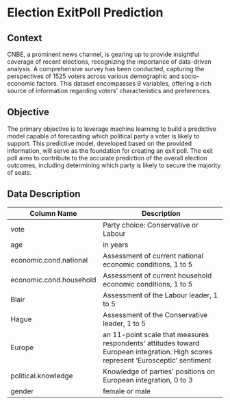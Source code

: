 # Election ExitPoll Prediction

## Context
CNBE, a prominent news channel, is gearing up to provide insightful coverage of recent elections, recognizing the importance of data-driven analysis. A comprehensive survey has been conducted, capturing the perspectives of 1525 voters across various demographic and socio-economic factors. This dataset encompasses 9 variables, offering a rich source of information regarding voters' characteristics and preferences.

## Objective
The primary objective is to leverage machine learning to build a predictive model capable of forecasting which political party a voter is likely to support. This predictive model, developed based on the provided information, will serve as the foundation for creating an exit poll. The exit poll aims to contribute to the accurate prediction of the overall election outcomes, including determining which party is likely to secure the majority of seats.

## Data Description

| Column Name | Description |
| --- | --- |
| vote | Party choice: Conservative or Labour |
| age | in years |
| economic.cond.national | Assessment of current national economic conditions, 1 to 5 |
| economic.cond.household | Assessment of current household economic conditions, 1 to 5 |
| Blair | Assessment of the Labour leader, 1 to 5 |
| Hague | Assessment of the Conservative leader, 1 to 5 |
| Europe |  an 11-point scale that measures respondents' attitudes toward European integration.   High scores represent ‘Eurosceptic’ sentiment |
| political.knowledge | Knowledge of parties' positions on European integration, 0 to 3 |
| gender | female or male |

